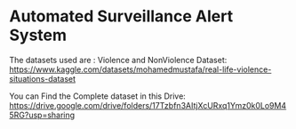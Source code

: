 # Automated Surveillance Alert System 

The datasets used are :
Violence and NonViolence Dataset: https://www.kaggle.com/datasets/mohamedmustafa/real-life-violence-situations-dataset

You can Find the Complete dataset in this Drive:
https://drive.google.com/drive/folders/17Tzbfn3AItjXcURxq1Ymz0k0Lo9M45RG?usp=sharing


